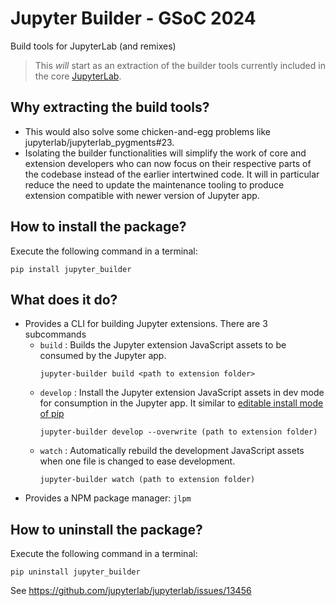# Jupyter Builder - GSoC 2024

Build tools for JupyterLab (and remixes)

> This _will_ start as an extraction of the builder tools currently included in
> the core [JupyterLab](https://github.com/jupyterlab/jupyterlab).

## Why extracting the build tools?

- This would also solve some chicken-and-egg problems like jupyterlab/jupyterlab_pygments#23.
- Isolating the builder functionalities will simplify the work
of core and extension developers who can now focus on their respective parts of the
codebase instead of the earlier intertwined code. It will in particular reduce the need to update the maintenance tooling to produce extension compatible with newer version of Jupyter app.

## How to install the package?

Execute the following command in a terminal:

```
pip install jupyter_builder
```
## What does it do?
- Provides a CLI for building Jupyter extensions. There are 3 subcommands
  - `build` : Builds the Jupyter extension JavaScript assets to be consumed by the Jupyter app.
      ```
      jupyter-builder build <path to extension folder>
      ```
  - `develop` :  Install the Jupyter extension JavaScript assets in dev mode for consumption in the Jupyter app. It similar to [editable install mode of pip](https://pip.pypa.io/en/stable/topics/local-project-installs/#editable-installs)
      ```
      jupyter-builder develop --overwrite (path to extension folder)
      ```
  - `watch` : Automatically rebuild the development JavaScript assets when one file is changed to ease development.
      ```
      jupyter-builder watch (path to extension folder)
      ```
- Provides a NPM package manager: `jlpm`

## How to uninstall the package?

Execute the following command in a terminal:

```
pip uninstall jupyter_builder
```
See https://github.com/jupyterlab/jupyterlab/issues/13456
